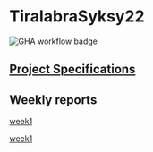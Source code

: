 # TiralabraSyksy22
![GHA workflow badge](https://github.com/stenbra/ohutvarasto/workflows/CI/badge.svg)
## [Project Specifications](https://raw.githubusercontent.com/stenbra/TiralabraSyksy22/main/Documentation/Project%20Specification.pdf)
## Weekly reports
   [week1](https://raw.githubusercontent.com/stenbra/TiralabraSyksy22/blob/main/Documentation/Week%201%20report.pdf)
   
   [week1](https://raw.githubusercontent.com/stenbra/TiralabraSyksy22/blob/main/Documentation/Week%20report%202.pdf)
